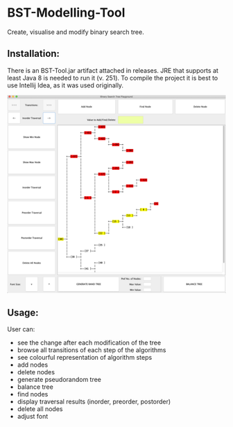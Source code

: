 # BST-Modelling-Tool
Create, visualise and modify binary search tree.


## Installation:
There is an BST-Tool.jar artifact attached in releases. JRE that supports at least Java 8 is needed to run it (v. 251).
To compile the project it is best to use Intellij Idea, as it was used originally.

![alt text](screenshot.png)

## Usage:

User can:
* see the change after each modification of the tree
* browse all transitions of each step of the algorithms
* see colourful representation of algorithm steps
* add nodes
* delete nodes
* generate pseudorandom tree
* balance tree
* find nodes
* display traversal results (inorder, preorder, postorder)
* delete all nodes
* adjust font


